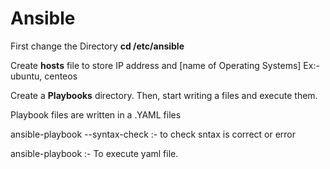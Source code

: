 # Ansible
First change the Directory **cd /etc/ansible** 

Create **hosts** file to store IP address and [name of Operating Systems] Ex:- ubuntu, centeos

Create a **Playbooks** directory. Then, start writing a files and execute them.

Playbook files are written in a .YAML files

ansible-playbook <file name> --syntax-check   :- to check sntax is correct or error

ansible-playbook <file name>   :- To execute yaml file.
